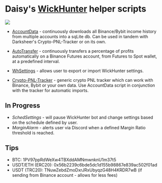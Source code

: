 # Daisy's [WickHunter](https://github.com/WickHunter/Wick-Hunter) helper scripts

![](https://i.imgur.com/YSjTO9j.png)

- [AccountData](https://github.com/daisy613/accountData) - continuously downloads all Binance/Bybit income history from multiple accounts into a sqLite db.
Can be used in tandem with Darksheer's Crypto-PNL-Tracker or on its own.

- [AutoTransfer](https://github.com/daisy613/autoTransfer) -  continuously transfers a percentage of profits automatically on a Binance Futures account, from Futures to Spot wallet, at a predefined interval.

- [WhSettings](https://github.com/daisy613/whSettings) - allows user to export or import WickHunter settings.

- [Crypto-PNL-Tracker](https://github.com/drksheer/Crypto-PNL-Tracker) - generic crypto PNL tracker which can work with Binance, Bybit or your own data.
 Use AccountData script in conjunction with the tracker for automatic imports.
 
## In Progress
- _SchedSettings_ - will pause WickHunter bot and change settings based on the schedule defined by user.
- _MarginAlarm_ - alerts user via Discord when a defined Margin Ratio threshold is reached.

## Tips
- BTC: 1PV97ppRdWeXw4TBXddAMNmwnknU1m37t5
- USDT/ETH (ERC20): 0x56b2239c6bde5dc1d155b98867e839ac502f01ad
- USDT (TRC20): TNuwZebdZmoDxrJRxUbyqzG48H4KRDR7wB (if sending from Binance account - allows for less fees)
